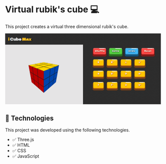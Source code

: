 # Virtual rubik's cube  :computer:
This project creates a virtual three dimensional rubik's cube.

<div align="center">
  <img src="https://github.com/joaoSantos-bit/Rubik-cube-3x3/blob/main/cubomagico.gif" alt="rubik cube introduction gif">
</div>


## :rocket: Technologies

<p>This project was developed using the following technologies.</p>

* :white_check_mark: Three.js
* :white_check_mark: HTML
* :white_check_mark: CSS
* :white_check_mark: JavaScript
